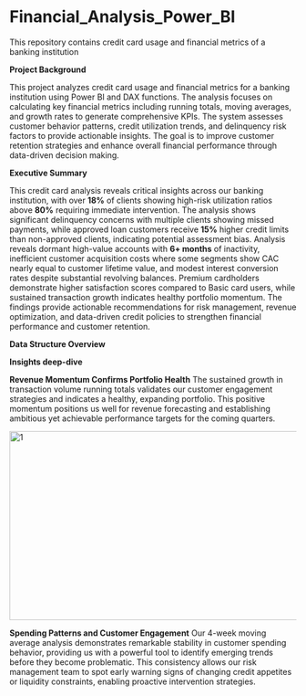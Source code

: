 # Financial_Analysis_Power_BI
This repository contains credit card usage and financial metrics of a banking institution 

**Project Background**

This project analyzes credit card usage and financial metrics for a banking institution using Power BI and DAX functions. The analysis focuses on calculating key financial metrics including running totals, moving averages, and growth rates to generate comprehensive KPIs. The system assesses customer behavior patterns, credit utilization trends, and delinquency risk factors to provide actionable insights. The goal is to improve customer retention strategies and enhance overall financial performance through data-driven decision making.

**Executive Summary**

This credit card analysis reveals critical insights across our banking institution, with over **18%** of clients showing high-risk utilization ratios above **80%** requiring immediate intervention. The analysis shows significant delinquency concerns with multiple clients showing missed payments, while approved loan customers receive **15%** higher credit limits than non-approved clients, indicating potential assessment bias. Analysis reveals dormant high-value accounts with **6+ months** of inactivity, inefficient customer acquisition costs where some segments show CAC nearly equal to customer lifetime value, and modest interest conversion rates despite substantial revolving balances. Premium cardholders demonstrate higher satisfaction scores compared to Basic card users, while sustained transaction growth indicates healthy portfolio momentum. The findings provide actionable recommendations for risk management, revenue optimization, and data-driven credit policies to strengthen financial performance and customer retention.

**Data Structure Overview**


**Insights deep-dive**

**Revenue Momentum Confirms Portfolio Health**
The sustained growth in transaction volume running totals validates our customer engagement strategies and indicates a healthy, expanding portfolio. This positive momentum positions us well for revenue forecasting and establishing ambitious yet achievable performance targets for the coming quarters.

<img width="584" height="331" alt="1" src="https://github.com/user-attachments/assets/782b3dd5-1d63-464e-b2c2-c0dc4fd019a4" />

**Spending Patterns and Customer Engagement**
Our 4-week moving average analysis demonstrates remarkable stability in customer spending behavior, providing us with a powerful tool to identify emerging trends before they become problematic. This consistency allows our risk management team to spot early warning signs of changing credit appetites or liquidity constraints, enabling proactive intervention strategies.

